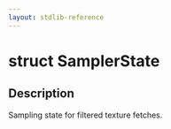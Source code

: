 ```yaml
---
layout: stdlib-reference
---
```


# struct SamplerState

## Description

Sampling state for filtered texture fetches.


